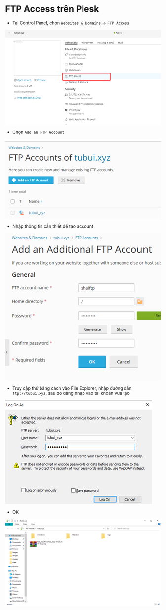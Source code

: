# FTP Access trên Plesk

- Tại Control Panel, chọn ```Websites & Domains``` -> ```FTP Access```

![](./images/pl_ftp_access.png)

- Chọn ```Add an FTP Account```

![](./images/pl_add_ftp_account.png)

- Nhập thông tin cần thiết để tạo account

![](./images/pl_ftp_account_in4.png)

- Truy cập thử bằng cách vào File Explorer, nhập đường dẫn ```ftp://tubui.xyz```, sau đó đăng nhập vào tài khoản vừa tạo

![](./images/pl_ftp_test.png)

- OK

![](./images/pl_ftp_success.png)

